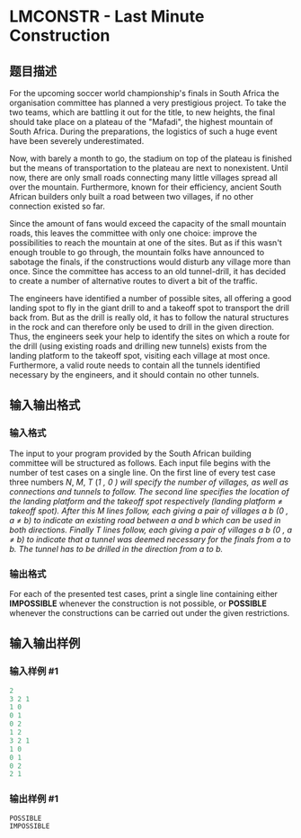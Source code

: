 # LMCONSTR - Last Minute Construction

## 题目描述

For the upcoming soccer world championship's finals in South Africa the organisation committee has planned a very prestigious project. To take the two teams, which are battling it out for the title, to new heights, the final should take place on a plateau of the "Mafadi", the highest mountain of South Africa. During the preparations, the logistics of such a huge event have been severely underestimated.

Now, with barely a month to go, the stadium on top of the plateau is finished but the means of transportation to the plateau are next to nonexistent. Until now, there are only small roads connecting many little villages spread all over the mountain. Furthermore, known for their efficiency, ancient South African builders only built a road between two villages, if no other connection existed so far.

Since the amount of fans would exceed the capacity of the small mountain roads, this leaves the committee with only one choice: improve the possibilities to reach the mountain at one of the sites. But as if this wasn't enough trouble to go through, the mountain folks have announced to sabotage the finals, if the constructions would disturb any village more than once. Since the committee has access to an old tunnel-drill, it has decided to create a number of alternative routes to divert a bit of the traffic.

The engineers have identified a number of possible sites, all offering a good landing spot to fly in the giant drill to and a takeoff spot to transport the drill back from. But as the drill is really old, it has to follow the natural structures in the rock and can therefore only be used to drill in the given direction. Thus, the engineers seek your help to identify the sites on which a route for the drill (using existing roads and drilling new tunnels) exists from the landing platform to the takeoff spot, visiting each village at most once. Furthermore, a valid route needs to contain all the tunnels identified necessary by the engineers, and it should contain no other tunnels.

## 输入输出格式

### 输入格式

The input to your program provided by the South African building committee will be structured as follows. Each input file begins with the number of test cases on a single line. On the first line of every test case three numbers _N_, _M_, _T_ (_1 , _0 ) will specify the number of villages, as well as connections and tunnels to follow. The second line specifies the location of the landing platform and the takeoff spot respectively (landing platform _≠_ takeoff spot). After this _M_ lines follow, each giving a pair of villages _a_ _b_ (_0 , _a ≠ b_) to indicate an existing road between _a_ and _b_ which can be used in both directions. Finally _T_ lines follow, each giving a pair of villages _a_ _b_ (_0 , _a ≠ b_) to indicate that a tunnel was deemed necessary for the finals from _a_ to _b_. The tunnel has to be drilled in the direction from _a_ to _b_.____

### 输出格式

For each of the presented test cases, print a single line containing either **IMPOSSIBLE** whenever the construction is not possible, or **POSSIBLE** whenever the constructions can be carried out under the given restrictions.

## 输入输出样例

### 输入样例 #1

```cpp
2
3 2 1
1 0
0 1
0 2
1 2
3 2 1
1 0
0 1
0 2
2 1
```


### 输出样例 #1

```cpp
POSSIBLE
IMPOSSIBLE
```


